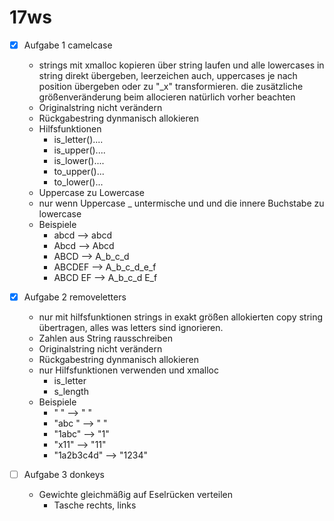 # 17ws

- [x] Aufgabe 1 camelcase

  - strings mit xmalloc kopieren über string laufen und alle lowercases in string direkt übergeben, leerzeichen auch, uppercases je nach position übergeben oder zu "\_x" transformieren. die zusätzliche größenveränderung beim allocieren natürlich vorher beachten
  - Originalstring nicht verändern
  - Rückgabestring dynmanisch allokieren
  - Hilfsfunktionen
    - is_letter()....
    - is_upper()....
    - is_lower()....
    - to_upper()...
    - to_lower()...
  - Uppercase zu Lowercase
  - nur wenn Uppercase \_ untermische und und die innere Buchstabe zu lowercase
  - Beispiele
    - abcd --> abcd
    - Abcd --> Abcd
    - ABCD --> A_b_c_d
    - ABCDEF --> A_b_c_d_e_f
    - ABCD EF --> A_b_c_d E_f

- [x] Aufgabe 2 removeletters

  - nur mit hilfsfunktionen strings in exakt größen allokierten copy string übertragen, alles was letters sind ignorieren.
  - Zahlen aus String rausschreiben
  - Originalstring nicht verändern
  - Rückgabestring dynmanisch allokieren
  - nur Hilfsfunktionen verwenden und xmalloc
    - is_letter
    - s_length
  - Beispiele
    - " " --> " "
    - "abc " --> " "
    - "1abc" --> "1"
    - "x11" --> "11"
    - "1a2b3c4d" --> "1234"

- [ ] Aufgabe 3 donkeys
  - Gewichte gleichmäßig auf Eselrücken verteilen
    - Tasche rechts, links
